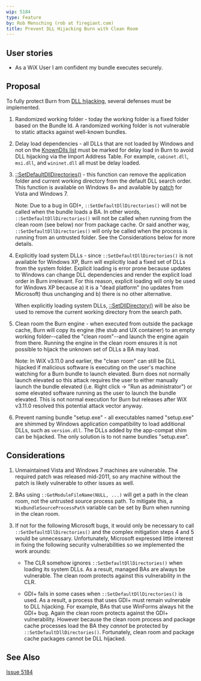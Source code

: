 ```yaml
---
wip: 5184
type: Feature
by: Rob Mensching (rob at firegiant.com)
title: Prevent DLL Hijacking Burn with Clean Room
---
```


## User stories

* As a WiX User I am confident my bundle executes securely.


## Proposal

To fully protect Burn from [DLL hijacking][hijack], several defenses must be implemented.

1. Randomized working folder - today the working folder is a fixed folder based on the Bundle Id. A randomized working folder is not vulnerable to static attacks against well-known bundles.

2. Delay load dependencies - all DLLs that are not loaded by Windows and not on the [KnownDlls list][knowndlls] must be marked for delay load in Burn to avoid DLL hijacking via the Import Address Table. For example, `cabinet.dll`, `msi.dll`, and `wininet.dll` all must be delay loaded.

3. [::SetDefaultDllDirectories()][setdefaultdll] - this function can remove the application folder and current working directory from the default DLL search order. This function is available on Windows 8+ and available by [patch][KB2533623] for Vista and Windows 7.

   Note: Due to a bug in GDI+, `::SetDefaultDllDirectories()` will not be called when the bundle loads a BA. In other words, `::SetDefaultDllDirectories()` will not be called when running from the clean room (see below) nor from package cache. Or said another way, `::SetDefaultDllDirectories()` will only be called when the process is running from an untrusted folder. See the Considerations below for more details.

4. Explicitly load system DLLs - since `::SetDefaultDllDirectories()` is not available for Windows XP, Burn will explicitly load a fixed set of DLLs from the system folder. Explicit loading is error prone because updates to Windows can change DLL dependencies and render the explicit load order in Burn irrelevant. For this reason, explicit loading will only be used for Windows XP because a) it is a "dead platform" (no updates from Microsoft) thus unchanging and b) there is no other alternative.

   When explicitly loading system DLLs, [::SetDllDirectory()][setdlldirectory] will be also be used to remove the current working directory from the search path.

5. Clean room the Burn engine - when executed from outside the package cache, Burn will copy its engine (the stub and UX container) to an empty working folder--called the "clean room"--and launch the engine again from there. Running the engine in the clean room ensures it is not possible to hijack the unknown set of DLLs a BA may load.

   Note: In WiX v3.11.0 and earlier, the "clean room" can still be DLL hijacked if malicious software is executing on the user's machine watching for a Burn bundle to launch elevated. Burn does not normally launch elevated so this attack requires the user to either manually launch the bundle elevated (i.e. Right click -> "Run as administrator") or some elevated software running as the user to launch the bundle elevated. This is not normal execution for Burn but releases after WiX v3.11.0 resolved this potential attack vector anyway.

6. Prevent naming bundle "setup.exe" - all executables named "setup.exe" are shimmed by Windows application compatibility to load additional DLLs, such as `version.dll`. The DLLs added by the app-compat shim can be hijacked. The only solution is to not name bundles "setup.exe".


## Considerations

1. Unmaintained Vista and Windows 7 machines are vulnerable. The required patch was released mid-2011, so any machine without the patch is likely vulnerable to other issues as well.

2. BAs using `::GetModuleFileName(NULL, ...)` will get a path in the clean room, not the untrusted source process path. To mitigate this, a `WixBundleSourceProcessPath` variable can be set by Burn when running in the clean room.

3. If not for the following Microsoft bugs, it would only be necessary to call `::SetDefaultDllDirectories()` and the complex mitigation steps 4 and 5 would be unnecessary. Unfortunately, Microsoft expressed little interest in fixing the following security vulnerabilities so we implemented the work arounds:

   * The CLR somehow ignores `::SetDefaultDllDirectories()` when loading its system DLLs. As a result, managed BAs are always be vulnerable. The clean room protects against this vulnerability in the CLR.

   * GDI+ fails in some cases when `::SetDefaultDllDirectories()` is used. As a result, a process that uses GDI+ must remain vulnerable to DLL hijacking. For example, BAs that use WinForms always hit the GDI+ bug. Again the clean room protects against the GDI+ vulnerability. However because the clean room process and package cache processes load the BA they *cannot* be protected by `::SetDefaultDllDirectories()`. Fortunately, clean room and package cache packages cannot be DLL hijacked.


## See Also

[Issue 5184](http://wixtoolset.org/issues/5184/)

[hijack]: https://en.wikipedia.org/wiki/Dynamic-link_library#DLL_hijacking

[setdefaultdll]: https://msdn.microsoft.com/en-us/library/windows/desktop/hh310515(v=vs.85).aspx

[setdlldirectory]: https://msdn.microsoft.com/en-us/library/windows/desktop/ms686203(v=vs.85).aspx

[knowndlls]: https://support.microsoft.com/en-us/kb/164501

[KB2533623]: https://support.microsoft.com/en-us/kb/2533623
